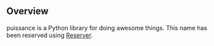 
## Overview
puissance is a Python library for doing awesome things.
This name has been reserved using [Reserver](https://github.com/openscilab/reserver).

